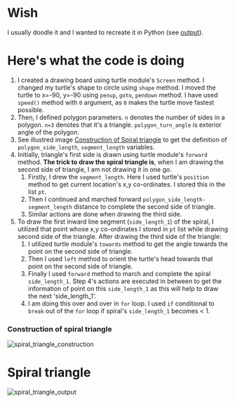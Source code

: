 # Wish

I usually doodle it and I wanted to recreate it in Python (see [output](#spiral-triangle)). 

# Here's what the code is doing

1. I created a drawing board using turtle module's `Screen` method. I changed my turtle's shape to circle using `shape` method. I moved the turtle to x=-90, y=-90 using `penup`, `goto`, `pendown` method. I have used `speed()` method with `0` argument, as `0` makes the turtle move fastest possible. 
2. Then, I defined polygon parameters. `n` denotes the number of sides in a polygon. `n=3` denotes that it's a triangle. `polygon_turn_angle` is exterior angle of the polygon.
3. See illustred image [Construction of Spiral triangle](#construction-of-spiral-triangle) to get the definition of `polygon_side_length`, `segment_length` variables.
4. Initially, triangle's first side is drawn using turtle module's `forward` method. **The trick to draw the spiral triangle is**, when I am drawing the second side of triangle, I am not drawing it in one go. 
    1. Firstly, I drew the `segment_length`. Here I used turtle's `position` method to get current location's x,y co-ordinates. I stored this in the list `pt`. 
    2. Then I continued and marched forward `polygon_side_length-segment_length` distance to complete the second side of triangle. 
    3. Similar actions are done when drawing the third side.
5. To draw the first inward line segment (`side_length_1`) of the spiral, I utilized that point whose x,y co-ordinates I stored in `pt` list while drawing second side of the triangle. After drawing the third side of the triangle: 
    1. I utilized turtle module's `towards` method to get the angle towards the point on the second side of triangle. 
    2. Then I used `left` method to orient the turtle's head towards that point on the second side of triangle. 
    3. Finally I used `forward` method to march and complete the spiral `side_length_1`. Step 4's actions are executed in between to get the information of point on this `side_length_1` as this will help to draw the next 'side_length_1'.
    4. I am doing this over and over in `for` loop. I used `if` conditional to `break` out of the `for` loop if spiral's `side_length_1` becomes < 1.

### Construction of spiral triangle

![spiral_triangle_construction](https://github.com/ZaidShamsi/my_python_scripts/assets/103277308/02e61e1f-4122-4d04-8f83-d184ccfec8cd)


# Spiral triangle

![spiral_triangle_output](https://github.com/ZaidShamsi/my_python_scripts/assets/103277308/53cdc3ba-c96a-47db-8c38-220a5164a6bc)


